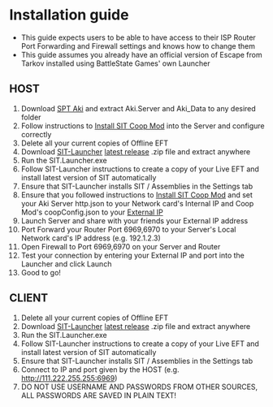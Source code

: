 # Installation guide 

* This guide expects users to be able to have access to their ISP Router Port Forwarding and Firewall settings and knows how to change them
* This guide assumes you already have an official version of Escape from Tarkov installed using BattleState Games' own Launcher

## HOST

1. Download [SPT Aki](https://www.sp-tarkov.com/) and extract Aki.Server and Aki_Data to any desired folder
2. Follow instructions to [Install SIT Coop Mod](https://github.com/paulov-t/SIT.Aki-Server-Mod) into the Server and configure correctly
3. Delete all your current copies of Offline EFT
4. Download [SIT-Launcher](https://github.com/paulov-t/SIT.Launcher) [latest release](https://github.com/paulov-t/SIT.Launcher/releases/) .zip file and extract anywhere
5. Run the SIT.Launcher.exe
6. Follow SIT-Launcher instructions to create a copy of your Live EFT and install latest version of SIT automatically
7. Ensure that SIT-Launcher installs SIT / Assemblies in the Settings tab
8. Ensure that you followed instructions to [Install SIT Coop Mod](https://github.com/paulov-t/SIT.Aki-Server-Mod) and set your Aki Server http.json to your Network card's Internal IP and Coop Mod's coopConfig.json to your [External IP](https://www.whatismyip.com/)
9. Launch Server and share with your friends your External IP address
10. Port Forward your Router Port 6969,6970 to your Server's Local Network card's IP address (e.g. 192.1.2.3)
11. Open Firewall to Port 6969,6970 on your Server and Router
12. Test your connection by entering your External IP and port into the Launcher and click Launch
12. Good to go!

## CLIENT

1. Delete all your current copies of Offline EFT
2. Download [SIT-Launcher](https://github.com/paulov-t/SIT.Launcher) [latest release](https://github.com/paulov-t/SIT.Launcher/releases/) .zip file and extract anywhere
3. Run the SIT.Launcher.exe
4. Follow SIT-Launcher instructions to create a copy of your Live EFT and install latest version of SIT automatically
5. Ensure that SIT-Launcher installs SIT / Assemblies in the Settings tab
6. Connect to IP and port given by the HOST (e.g. http://111.222.255.255:6969)
7. DO NOT USE USERNAME AND PASSWORDS FROM OTHER SOURCES, ALL PASSWORDS ARE SAVED IN PLAIN TEXT!

